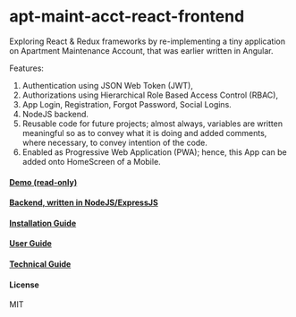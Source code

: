 # apt-maint-acct-react-frontend  
Exploring React & Redux frameworks by re-implementing a tiny application on Apartment Maintenance Account, that was earlier written in Angular.  

Features:  
1. Authentication using JSON Web Token (JWT),  
2. Authorizations using Hierarchical Role Based Access Control (RBAC),   
3. App Login, Registration, Forgot Password, Social Logins.  
4. NodeJS backend.  
5. Reusable code for future projects; almost always, variables are written meaningful so as to convey what it is doing and added comments, where necessary, to convey intention of the code.  
6. Enabled as Progressive Web Application (PWA); hence, this App can be added onto HomeScreen of a Mobile.  


#### [Demo (read-only)](https://react-demo.eastgate.in)  

#### [Backend, written in NodeJS/ExpressJS](https://github.com/mohankumaranna/apt-maintenance-account-backend)  

#### [Installation Guide](https://github.com/mohankumaranna/apt-maint-acct-react-frontend/wiki/Installation-Guide)  

#### [User Guide](https://github.com/mohankumaranna/apt-maint-acct-react-frontend/wiki/User-Guide)

#### [Technical Guide](https://github.com/mohankumaranna/apt-maint-acct-react-frontend/wiki/Technical-Guide)

#### License  
MIT  
